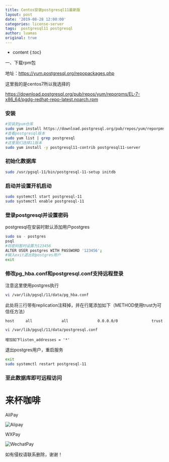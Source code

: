 ```yaml
---
title: Centos安装postgresql11最新版
layout: post
date: '2019-08-28 12:00:00'
categories: license-server
tags:  postgresql11 postgresql
author: luamas
original: true
---
```


* content
{:toc}


一、下载rpm包

地址：https://yum.postgresql.org/repopackages.php

这里我的是centos7所以我选择的

https://download.postgresql.org/pub/repos/yum/reporpms/EL-7-x86_64/pgdg-redhat-repo-latest.noarch.rpm

### 安装
```bash
#安装到yum仓库
sudo yum install https://download.postgresql.org/pub/repos/yum/reporpms/EL-7-x86_64/pgdg-redhat-repo-latest.noarch.rpm
#查看postgresql版本
sudo yum list | grep postgresql
#这里我们选择11版本
sudo yum install -y postgresql11-contrib postgresql11-server
```

### 初始化数据库
```bash
sudo /usr/pgsql-11/bin/postgresql-11-setup initdb
```

### 启动并设置开机启动
```bash
sudo systemctl start postgresql-11
sudo systemctl enable postgresql-11
```

### 登录postgresql并设置密码

postgresql在安装时默认添加用户postgres
```bash
sudo su - postgres
psql
#将密码暂时设置为123456
ALTER USER postgres WITH PASSWORD '123456';
#输入exit退出到postgres用户
exit
```

### 修改pg_hba.conf和postgresql.conf支持远程登录

注意这里使用postgres执行
```bash
vi /var/lib/pgsql/11/data/pg_hba.conf
```

此处将三行带有replication注释掉，并在行尾添加如下（METHOD使用trust为可信任方法）

`host     all             all             0.0.0.0/0               trust`

```bash
vi /var/lib/pgsql/11/data/postgresql.conf
```

`增加如下listen_addresses = '*'`

退出postgres用户，重启服务
```bash
exit
sudo systemctl restart postgresql-11
```

### 至此数据库即可远程访问

# 来杯咖啡

AliPay

![Alipay](http://blog.luamas.com/images/aliPay.jpg)

WXPay

![WechatPay](http://blog.luamas.com/images/wechatPay.jpg)



如有侵权请联系删除，谢谢！

